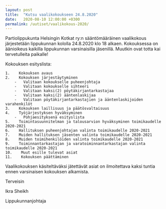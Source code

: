 ```yaml
---
layout: post
title:  "Kutsu vaalikokoukseen 24.8.2020"
date:   2020-08-10 12:00:00 +0300
permalink: /uutiset/vaalikokous-2020/ 
---
```


Partiolippukunta Helsingin Kotkat ry:n sääntömääräinen vaalikokous järjestetään lippukunnan kololla 24.8.2020 klo 18 alkaen. Kokouksessa on äänioikeus kaikilla lippukunnan varsinaisilla jäsenillä. Muutkin ovat totta kai tervetulleita paikalle!

Kokouksen esityslista:

    1.    Kokouksen avaus
    2.    Kokouksen järjestäytyminen
        -   Valitaan kokoukselle puheenjohtaja
        -   Valitaan kokoukselle sihteeri
        -   Valitaan kaksi(2) pöytäkirjantarkastajaa
        -   Valitaan kaksi(2) ääntenlaskijaa
        -   Valitaan pöytäkirjantarkastajien ja ääntenlaskijoiden varahenkilöt
    3.    Kokouksen laillisuus ja päätösvaltaisuus
    4.    Työjärjestyksen hyväksyminen
        -   Pohjaesityksenä esityslista
    5.    Toimintasuunnitelman ja talousarvion hyväksyminen toimikaudelle 2020-2021
    6.    Hallituksen puheenjohtajan valinta toimikaudelle 2020-2021
    7.    Muiden hallituksen jäsenten valinta toimikaudelle 2020-2021
    8.    Muiden toimihenkilöiden valinta toimikaudelle 2020-2021
    9.    Toiminnantarkastajan ja varatoiminnantarkastajan valinta toimikaudelle 2020-2021
    10.    Muut esille tulevat asiat
    11.    Kokouksen päättäminen

Vaalikokouksen käsiteltäväksi jätettävät asiat on ilmoitettava kaksi tuntia ennen varsinaisen kokouksen alkamista.

Terveisin

Ikra Sheikh 

Lippukunnanjohtaja


